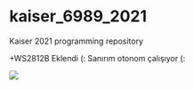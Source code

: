 # kaiser_6989_2021
Kaiser 2021 programming repository


+WS2812B Eklendi (:
Sanırım otonom çalışıyor (:


![](https://giphy.com/gifs/foxtv-amy-poehler-emmys-2015-3oEduZtPOv5OSecubu)